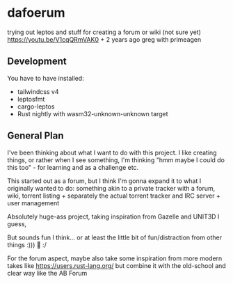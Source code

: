 # dafoerum

trying out leptos and stuff for creating a forum or wiki (not sure yet) <https://youtu.be/V1cqQRmVAK0> + 2 years ago greg with primeagen

## Development

You have to have installed:

- tailwindcss v4
- leptosfmt
- cargo-leptos
- Rust nightly with wasm32-unknown-unknown target

## General Plan

I've been thinking about what I want to do with this project. I like creating things, or rather when I see something, I'm thinking "hmm maybe I could do this too" - for learning and as a challenge etc.

This started out as a forum, but I think I'm gonna expand it to what I originally wanted to do: something akin to a private tracker with a forum, wiki, torrent listing + separately the actual torrent tracker and IRC server + user management

Absolutely huge-ass project, taking inspiration from Gazelle and UNIT3D I guess,

But sounds fun I think... or at least the little bit of fun/distraction from other things :))) 🦊 :/

For the forum aspect, maybe also take some inspiration from more modern takes like https://users.rust-lang.org/
but combine it with the old-school and clear way like the AB Forum
